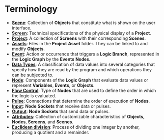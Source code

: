 # Terminology

* [**Scene**](project-objects/scene.md): Collection of **Objects** that constitute what is shown on the user interface.
* [**Screen**](project-objects/screen.md): Technical specifications of the physical display of a **Project**.
* [**Project**](../modules/project-outliner.md): A collection of **Screens** with their corresponding **Scenes**.
* [**Assets**](attributes/attribute-types/asset-object-attribute.md): Files in the **Project** **Asset** folder. They can be linked to and modify **Objects**. 
* [**Event**](../toolbox/events/): Action or occurrence that triggers a **Logic Branch**, represented in the **Logic Graph** by the **Events** **Nodes**.
* [**Data Types**](data-types/): A classification of data values into several categories that specify how they are read by the program and which operations they can be subjected to.
* [**Node**](../modules/logic-editor.md#nodes): Components of the **Logic Graph** that evaluate data values or represent **Variables**, **Events**, or **Objects**.
* [**Flow Control**](../toolbox/flow-control/): Type of **Nodes** that are used to define the order in which the logic is evaluated.
* [**Pulse**](../modules/logic-editor.md#pulse): Connections that determine the order of execution of **Nodes**.
* [**Input**](../modules/logic-editor.md#sockets): **Node** **Sockets** that receive data or pulses.
* [**Output**](../modules/logic-editor.md#sockets): **Node** **Sockets** that send data or pulses.
* [**Attributes**](attributes/): Collection of customizable characteristics of **Objects**, **Nodes**, **Screens**, and **Scenes**.
* [**Euclidean division**](../toolbox/math/modulo.md): Process of dividing one integer by another, producing a quotient and a remainder.

